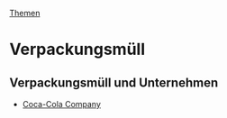 [Themen](../thema.html)

# Verpackungsmüll

## Verpackungsmüll und Unternehmen

* [Coca-Cola Company](../konzerne/coca-cola_co#verpackungsmuell)
